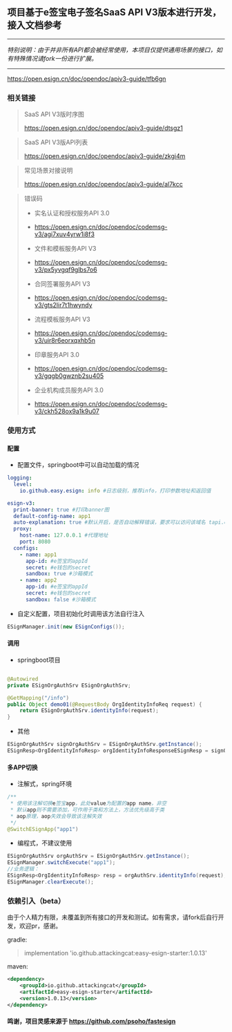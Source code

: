 ## 项目基于e签宝电子签名SaaS API V3版本进行开发，接入文档参考

***
_特别说明：由于并非所有API都会被经常使用，本项目仅提供通用场景的接口，如有特殊情况请fork一份进行扩展。_
***

https://open.esign.cn/doc/opendoc/apiv3-guide/tfb6gn

### 相关链接

> SaaS API V3版时序图
>
> https://open.esign.cn/doc/opendoc/apiv3-guide/dtsgz1

> SaaS API V3版API列表
>
> https://open.esign.cn/doc/opendoc/apiv3-guide/zkgi4m

> 常见场景对接说明
>
> https://open.esign.cn/doc/opendoc/apiv3-guide/al7kcc

> 错误码
>
>+ 实名认证和授权服务API 3.0
>- https://open.esign.cn/doc/opendoc/codemsg-v3/agi7xuv4yrw1i8f3
>+ 文件和模板服务API V3
>- https://open.esign.cn/doc/opendoc/codemsg-v3/px5yvgqf9glbs7o6
>+ 合同签署服务API V3
>- https://open.esign.cn/doc/opendoc/codemsg-v3/gts2lir7t1hwyndy
>+ 流程模板服务API V3
>- https://open.esign.cn/doc/opendoc/codemsg-v3/uir8r6eorxqxhb5n
>+ 印章服务API 3.0
>- https://open.esign.cn/doc/opendoc/codemsg-v3/gqgb0gwznb2su405
>+ 企业机构成员服务API 3.0
>- https://open.esign.cn/doc/opendoc/codemsg-v3/ckh528ox9a1k9u07

### 使用方式

#### 配置
- 配置文件，springboot中可以自动加载的情况

```yaml
logging:
  level:
    io.github.easy.esign: info #日志级别，推荐info，打印参数地址和返回值

esign-v3:
  print-banner: true #打印banner图
  default-config-name: app1
  auto-explanation: true #默认开启，是否自动解释错误，要求可以访问该域名 tapi.esign.cn
  proxy:
    host-name: 127.0.0.1 #代理地址
    port: 8080
  configs:
    - name: app1
      app-id: #e签宝的appId
      secret: #e钱包的secret
      sandbox: true #沙箱模式
    - name: app2
      app-id: #e签宝的appId
      secret: #e钱包的secret
      sandbox: false #沙箱模式
```

- 自定义配置，项目初始化时调用该方法自行注入

```java
ESignManager.init(new ESignConfigs());
```
#### 调用
- springboot项目

```java

@Autowired
private ESignOrgAuthSrv ESignOrgAuthSrv;

@GetMapping("/info")
public Object demo01(@RequestBody OrgIdentityInfoReq request) {
    return ESignOrgAuthSrv.identityInfo(request);
}
```

- 其他

``` java
ESignOrgAuthSrv signOrgAuthSrv = ESignOrgAuthSrv.getInstance();
ESignResp<OrgIdentityInfoResp> orgIdentityInfoResponseESignResp = signOrgAuthSrv.identityInfo(orgIdentityInfoReq);
```

#### 多APP切换
- 注解式，spring环境

```java
/**
 * 使用该注解切换e签宝app，此处value为配置的app name，非空
 * 默认app则不需要添加，可作用于类和方法上，方法优先级高于类
 * aop原理，aop失效会导致该注解失效
 */
@SwitchESignApp("app1")
```

- 编程式，不建议使用

```java
ESignOrgAuthSrv orgAuthSrv = ESignOrgAuthSrv.getInstance();
ESignManager.switchExecute("app1");
//业务逻辑：
ESignResp<OrgIdentityInfoResp> resp = orgAuthSrv.identityInfo(request);
ESignManager.clearExecute();
```

### 依赖引入（beta）
由于个人精力有限，未覆盖到所有接口的开发和测试。如有需求，请fork后自行开发，欢迎pr，感谢。

gradle: 
> implementation 'io.github.attackingcat:easy-esign-starter:1.0.13'
> 
maven:
```xml
<dependency>
    <groupId>io.github.attackingcat</groupId>
    <artifactId>easy-esign-starter</artifactId>
    <version>1.0.13</version>
</dependency>
```

#### 鸣谢，项目灵感来源于 https://github.com/psoho/fastesign
